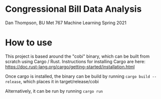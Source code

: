 # Congressional Bill Data Analysis
Dan Thompson, BU Met 767 Machine Learning Spring 2021

# How to use
This project is based around the "cobi" binary, which can be built from scratch using Cargo / Rust.
Instructions for installing Cargo are here: https://doc.rust-lang.org/cargo/getting-started/installation.html

Once cargo is installed, the binary can be build by running `cargo build --release`, which places it in target/release/cobi

Alternatively, it can be run by running `cargo run`
